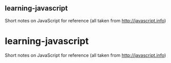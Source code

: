 ## learning-javascript
Short notes on JavaScript for reference (all taken from http://javascript.info)

# learning-javascript
Short notes on JavaScript for reference (all taken from http://javascript.info)

